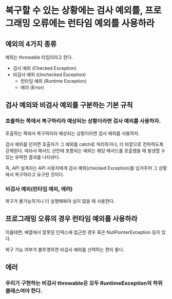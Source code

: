 # 복구할 수 있는 상황에는 검사 예외를, 프로그래밍 오류에는 런타임 예외를 사용하라

## 예외의 4가지 종류
예외는 throwable 타입이라고 한다.

+ 검사 예외 (Checked Exception)
+ 비검사 예외 (Unchecked Exception)
    + 런타임 예외 (Runtime Exception)
    + 에러 (Error)


## 검사 예외와 비검사 예외를 구분하는 기본 규칙

### 호출하는 쪽에서 복구하리라 예상되는 상황이라면 검사 예외를 사용하자.

호출하는 쪽에서 복구하리라 예상되는 상황이라면 검사 예외를 사용하자.

검사 예외를 던지면 호출자가 그 예외를 catch로 처리하거나, 더 바깥으로 전파하도록 강제된다. 따라서 메서드 선언에 포함되는 예외는 해당 메서드를 호출했을 때 발생할 수 있는 유력한 결과를 나타낸다.

즉, API 설계자는 API 사용자에게 검사 예외(checked Exception)를 넘겨주어 그 상황에서 복구하라고 요구한 것이다.


### 비검사 예외(런타임 예외, 에러)
복구가 불가능하거나 더 실행해봐야 실이 많을 때 사용한다.

## 프로그래밍 오류의 경우 런타임 예외를 사용하라
이를테면, 배열에서 잘못된 인덱스에 접근한 경우 혹은 NullPointerException 등이 있다.

복구 가능 여부가 불투명하면 비검사 예외를 선택하는 편이 좋다.

## 에러 
### 우리가 구현하는 비검사 throwable은 모두 RuntimeException의 하위 클래스여야 한다.

